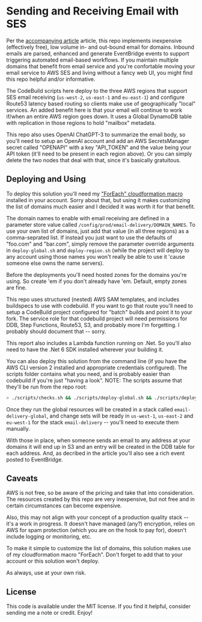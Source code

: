 # Sending and Receiving Email with SES

Per the [accompanying article](https://medium.com/@lee.harding/how-to-be-an-email-deadbeat-b3e4071ef600) article, this repo implements inexpensive (effectively free), low volume in- and out-bound email for domains. Inbound emails are parsed, enhanced and generate EventBridge events to support triggering automated email-based workflows. If you maintain multiple domains that benefit from email service and you're confortable moving your email service to AWS SES and living without a fancy web UI, you might find this repo helpful and/or informative.

The CodeBuild scripts here deploy to the three AWS regions that support SES email receiving (`us-west-2`, `us-east-1` and `eu-east-1`) and configure Route53 latency based routing so clients make use of geographically "local" services. An added benefit here is that your email will continue to work if/when an entire AWS region goes down. It uses a Global DynamoDB table with replication in those regions to hold "mailbox" metadata.

This repo also uses OpenAI ChatGPT-3 to summarize the email body, so you'll need to setup an OpenAI account and add an AWS SecretsManager secret called "OPENAPI" with a key "API_TOKEN" and the value being your API token (it'll need to be present in each region above). Or you can simply delete the two nodes that deal with that, since it's basically gratuitous. 

## Deploying and Using

To deploy this solution you'll need my ["ForEach" cloudformation macro](https://github.com/mlhpdx/cloudformation-macros) installed in your account.  Sorry about that, but using it makes customizing the list of domains much easier and I decided it was worth it for that benefit.

The domain names to enable with email receiving are defined in a parameter store value called `/config/prod/email-delivery/DOMAIN_NAMES`. To use your own list of domains, just add that value (in all three regions) as a comma-seprated list.  If instead you just want to use the defaults of "foo.com" and "bar.com", simply remove the parameter override arguments in `deploy-global.sh` and `deploy-region.sh` (while the project will deploy to any account using those names you won't really be able to use it 'cause someone else owns the name servers).  

Before the deployments you'll need hosted zones for the domains you're using. So create 'em if you don't already have 'em. Default, empty zones are fine.

This repo uses structured (nested) AWS SAM templates, and includes buildspecs to use with codebuild.  If you want to go that route you'll need to setup a CodeBuild project configured for "batch" builds and point it to your fork. The service role for that codebuild project will need permissions for DDB, Step Functions, Route53, S3, and probably more I'm forgetting.  I probably should document that -- sorry.

This report also includes a Lambda function running on .Net.  So you'll also need to have the .Net 6 SDK installed wherever your building it. 

You can also deploy this solution from the command line (if you have the AWS CLI version 2 installed and appropriate credentials configured). The scripts folder contains what you need, and is probably easier than codebuild if you're just "having a look". NOTE: The scripts assume that they'll be run from the repo root:

```bash
> ./scripts/checks.sh && ./scripts/deploy-global.sh && ./scripts/deploy-region.sh
```

Once they run the global resources will be created in a stack called `email-delivery-global`, and change sets will be ready in `us-west-1`, `us-east-2` and `eu-west-1` for the stack `email-delivery` -- you'll need to execute them manually.

With those in place, when someone sends an email to any address at your domains it will end up in S3 and an entry will be created in the DDB table for each address. And, as decribed in the article you'll also see a rich event posted to EventBridge.

## Caveats

AWS is not free, so be aware of the pricing and take that into consideration.  The resources created by this repo are very inexpensive, but not free and in certain circumstances can become expensive.

Also, this may not align with your concept of a production quality stack -- it's a work in progress. It doesn't have managed (any?) encryption, relies on AWS for spam protection (which you are on the hook to pay for), doesn't include logging or monitoring, etc.  

To make it simple to customize the list of domains, this solution makes use of my cloudformation macro "ForEach". Don't forget to add that to your account or this solution won't deploy.

As always, use at your own risk.

## License

This code is available under the MIT license.  If you find it helpful, consider sending me a note or credit. Enjoy!